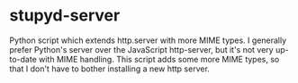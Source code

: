# stupyd-server
Python script which extends http.server with more MIME types.
I generally prefer Python's server over the JavaScript http-server, but it's not very up-to-date with MIME handling. This script adds some more MIME types, so that I don't have to bother installing a new http server. 